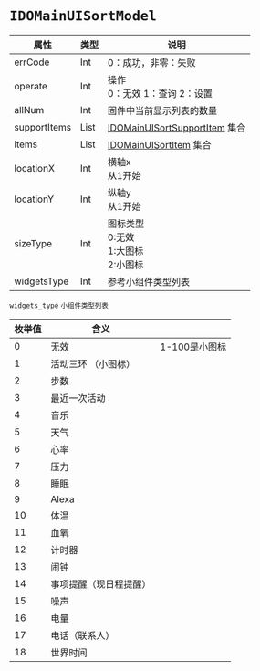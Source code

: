 # `IDOMainUISortModel`

| 属性        | 类型    | 说明         |
| ----------- | ------- | ------------ |
| errCode | Int | 0：成功，非零：失败 |
| operate | Int | 操作<br/>0：无效 1：查询 2：设置 |
| allNum | Int | 固件中当前显示列表的数量 |
| supportItems | List<IDOMainUISortSupportItem> | [IDOMainUISortSupportItem](IDOMainUISortSupportItem.md) 集合 |
| items | List<IDOMainUISortItem> | [IDOMainUISortItem](IDOMainUISortItem.md) 集合 |
| locationX | Int | 横轴x <br />从1开始 |
| locationY | Int | 纵轴y <br />从1开始 |
| sizeType | Int | 图标类型<br />0:无效 <br />1:大图标 <br />2:小图标 |
| widgetsType | Int | 参考小组件类型列表 |

`widgets_type`
`小组件类型列表`

| 枚举值 | 含义                   |               |
| ------ | ---------------------- | ------------- |
| 0      | 无效                   | 1-100是小图标 |
| 1      | 活动三环 （小图标）    |               |
| 2      | 步数                   |               |
| 3      | 最近一次活动           |               |
| 4      | 音乐                   |               |
| 5      | 天气                   |               |
| 6      | 心率                   |               |
| 7      | 压力                   |               |
| 8      | 睡眠                   |               |
| 9      | Alexa                  |               |
| 10     | 体温                   |               |
| 11     | 血氧                   |               |
| 12     | 计时器                 |               |
| 13     | 闹钟                   |               |
| 14     | 事项提醒（现日程提醒） |               |
| 15     | 噪声                   |               |
| 16     | 电量                   |               |
| 17     | 电话（联系人）         |               |
| 18     | 世界时间               |               |
